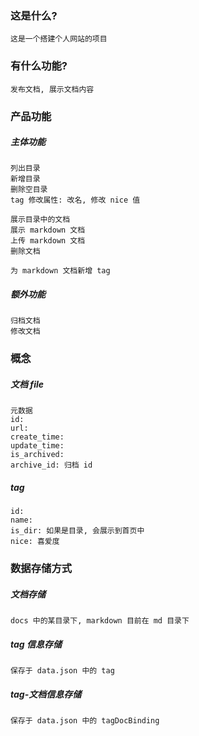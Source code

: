 ### 这是什么?

    这是一个搭建个人网站的项目

### 有什么功能?

    发布文档, 展示文档内容


### 产品功能
##### 主体功能

    列出目录
    新增目录
    删除空目录
    tag 修改属性: 改名, 修改 nice 值
    
    展示目录中的文档
    展示 markdown 文档
    上传 markdown 文档
    删除文档
    
    为 markdown 文档新增 tag
    

##### 额外功能

    归档文档
    修改文档


### 概念

##### 文档 file

    元数据
    id:
    url: 
    create_time:
    update_time:
    is_archived:
    archive_id: 归档 id


##### tag

    id: 
    name:
    is_dir: 如果是目录, 会展示到首页中
    nice: 喜爱度

### 数据存储方式

##### 文档存储

    docs 中的某目录下, markdown 目前在 md 目录下

##### tag 信息存储

    保存于 data.json 中的 tag

##### tag-文档信息存储

    保存于 data.json 中的 tagDocBinding